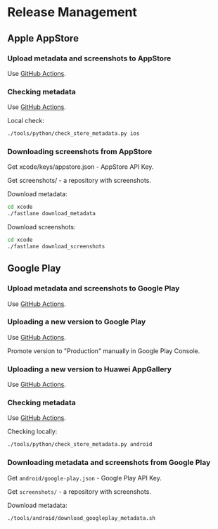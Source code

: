 # Release Management

## Apple AppStore

### Upload metadata and screenshots to AppStore

Use [GitHub Actions](https://github.com/Kushagra-Bhagat/organicmaps/blob/master/.github/workflows/ios-release.yaml).

### Checking metadata

Use [GitHub Actions](https://github.com/organicmaps/organicmaps/blob/master/.github/workflows/ios-check.yaml).

Local check:

```bash
./tools/python/check_store_metadata.py ios
```

### Downloading screenshots from AppStore

Get xcode/keys/appstore.json - AppStore API Key.

Get screenshots/ - a repository with screenshots.

Download metadata:

```bash
cd xcode
./fastlane download_metadata
```

Download screenshots:

```bash
cd xcode
./fastlane download_screenshots
```

## Google Play

### Upload metadata and screenshots to Google Play

Use [GitHub Actions](../.github/workflows/android-release-metadata.yaml).

### Uploading a new version to Google Play

Use [GitHub Actions](../.github/workflows/android-release.yaml).

Promote version to "Production" manually in Google Play Console.

### Uploading a new version to Huawei AppGallery

Use [GitHub Actions](../.github/workflows/android-release.yaml).

### Checking metadata

Use [GitHub Actions](../.github/workflows/android-check.yaml).

Checking locally:

```bash
./tools/python/check_store_metadata.py android
```

### Downloading metadata and screenshots from Google Play

Get `android/google-play.json` - Google Play API Key.

Get `screenshots/` - a repository with screenshots.

Download metadata:

```bash
./tools/android/download_googleplay_metadata.sh
```

